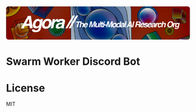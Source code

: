 [![Multi-Modality](agorabanner.png)](https://discord.gg/qUtxnK2NMf)

# Swarm Worker Discord Bot




# License
MIT



